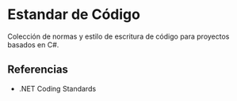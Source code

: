 # Estandar de Código
Colección de normas y estilo de escritura de código para proyectos basados en C#.

## Referencias
- .NET Coding Standards
